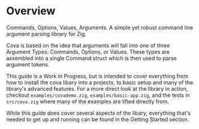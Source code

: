 # Overview

Commands, Options, Values, Arguments. A simple yet robust command line argument parsing library for Zig.

Cova is based on the idea that arguments will fall into one of three Argument Types: Commands, Options, or Values. These types are assembled into a single Command struct which is then used to parse argument tokens.

This guide is a Work in Progress, but is intended to cover everything from how to install the cova libary into a projectx, to basic setup and many of the library's advanced features. For a more direct look at the library in action, checkout `examples/covademo.zig`, `examples/basic-app.zig`, and the tests in `src/cova.zig` where many of the examples are lifted directly from.

While this guide does cover several aspects of the libary, everything that's needed to get up and running can be found in the Getting Started section.
